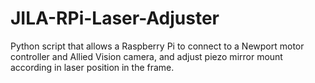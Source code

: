 # JILA-RPi-Laser-Adjuster
Python script that allows a Raspberry Pi to connect to a Newport motor controller and Allied Vision camera, and adjust piezo mirror mount according in laser position in the frame.
